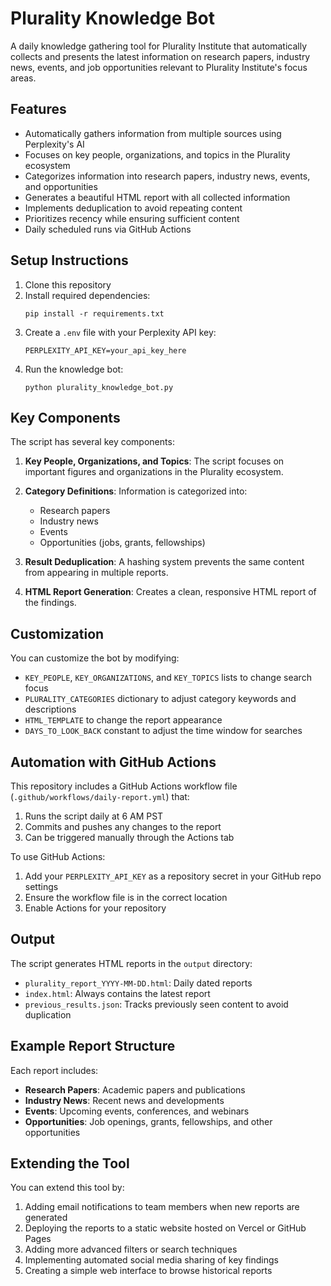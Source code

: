 # Plurality Knowledge Bot

A daily knowledge gathering tool for Plurality Institute that automatically collects and presents the latest information on research papers, industry news, events, and job opportunities relevant to Plurality Institute's focus areas.

## Features

- Automatically gathers information from multiple sources using Perplexity's AI
- Focuses on key people, organizations, and topics in the Plurality ecosystem
- Categorizes information into research papers, industry news, events, and opportunities
- Generates a beautiful HTML report with all collected information
- Implements deduplication to avoid repeating content
- Prioritizes recency while ensuring sufficient content
- Daily scheduled runs via GitHub Actions

## Setup Instructions

1. Clone this repository
2. Install required dependencies:
   ```
   pip install -r requirements.txt
   ```
3. Create a `.env` file with your Perplexity API key:
   ```
   PERPLEXITY_API_KEY=your_api_key_here
   ```
4. Run the knowledge bot:
   ```
   python plurality_knowledge_bot.py
   ```

## Key Components

The script has several key components:

1. **Key People, Organizations, and Topics**: The script focuses on important figures and organizations in the Plurality ecosystem.

2. **Category Definitions**: Information is categorized into:
   - Research papers
   - Industry news
   - Events
   - Opportunities (jobs, grants, fellowships)

3. **Result Deduplication**: A hashing system prevents the same content from appearing in multiple reports.

4. **HTML Report Generation**: Creates a clean, responsive HTML report of the findings.

## Customization

You can customize the bot by modifying:

- `KEY_PEOPLE`, `KEY_ORGANIZATIONS`, and `KEY_TOPICS` lists to change search focus
- `PLURALITY_CATEGORIES` dictionary to adjust category keywords and descriptions  
- `HTML_TEMPLATE` to change the report appearance
- `DAYS_TO_LOOK_BACK` constant to adjust the time window for searches

## Automation with GitHub Actions

This repository includes a GitHub Actions workflow file (`.github/workflows/daily-report.yml`) that:

1. Runs the script daily at 6 AM PST
2. Commits and pushes any changes to the report
3. Can be triggered manually through the Actions tab

To use GitHub Actions:

1. Add your `PERPLEXITY_API_KEY` as a repository secret in your GitHub repo settings
2. Ensure the workflow file is in the correct location
3. Enable Actions for your repository

## Output

The script generates HTML reports in the `output` directory:

- `plurality_report_YYYY-MM-DD.html`: Daily dated reports
- `index.html`: Always contains the latest report
- `previous_results.json`: Tracks previously seen content to avoid duplication

## Example Report Structure

Each report includes:

- **Research Papers**: Academic papers and publications
- **Industry News**: Recent news and developments
- **Events**: Upcoming events, conferences, and webinars
- **Opportunities**: Job openings, grants, fellowships, and other opportunities

## Extending the Tool

You can extend this tool by:

1. Adding email notifications to team members when new reports are generated
2. Deploying the reports to a static website hosted on Vercel or GitHub Pages
3. Adding more advanced filters or search techniques
4. Implementing automated social media sharing of key findings
5. Creating a simple web interface to browse historical reports
